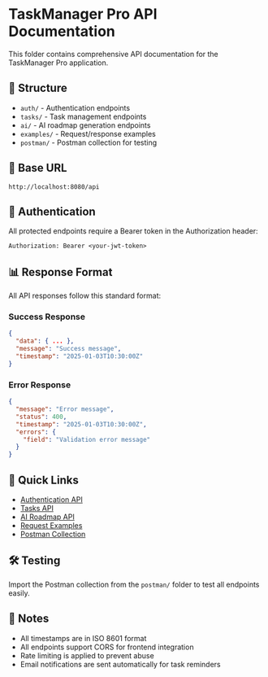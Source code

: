 # TaskManager Pro API Documentation

This folder contains comprehensive API documentation for the TaskManager Pro application.

## 📁 Structure

- `auth/` - Authentication endpoints
- `tasks/` - Task management endpoints  
- `ai/` - AI roadmap generation endpoints
- `examples/` - Request/response examples
- `postman/` - Postman collection for testing

## 🚀 Base URL

```
http://localhost:8080/api
```

## 🔐 Authentication

All protected endpoints require a Bearer token in the Authorization header:

```
Authorization: Bearer <your-jwt-token>
```

## 📊 Response Format

All API responses follow this standard format:

### Success Response
```json
{
  "data": { ... },
  "message": "Success message",
  "timestamp": "2025-01-03T10:30:00Z"
}
```

### Error Response
```json
{
  "message": "Error message",
  "status": 400,
  "timestamp": "2025-01-03T10:30:00Z",
  "errors": {
    "field": "Validation error message"
  }
}
```

## 🔗 Quick Links

- [Authentication API](./auth/)
- [Tasks API](./tasks/)
- [AI Roadmap API](./ai/)
- [Request Examples](./examples/)
- [Postman Collection](./postman/)

## 🛠 Testing

Import the Postman collection from the `postman/` folder to test all endpoints easily.

## 📝 Notes

- All timestamps are in ISO 8601 format
- All endpoints support CORS for frontend integration
- Rate limiting is applied to prevent abuse
- Email notifications are sent automatically for task reminders